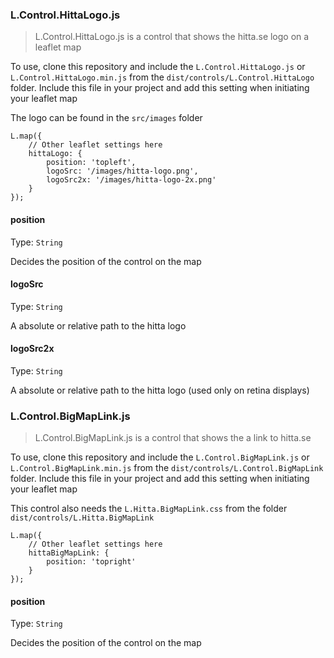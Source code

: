 ### L.Control.HittaLogo.js

> L.Control.HittaLogo.js is a control that shows the hitta.se logo on a leaflet map

To use, clone this repository and include the `L.Control.HittaLogo.js` or `L.Control.HittaLogo.min.js` from the `dist/controls/L.Control.HittaLogo` folder. Include this file in your project and add this setting when initiating your leaflet map

The logo can be found in the `src/images` folder

```
L.map({ 
    // Other leaflet settings here 
    hittaLogo: {
        position: 'topleft',
        logoSrc: '/images/hitta-logo.png',
        logoSrc2x: '/images/hitta-logo-2x.png'
    }
});
```

#### position
Type: `String`

Decides the position of the control on the map

#### logoSrc
Type: `String`

A absolute or relative path to the hitta logo

#### logoSrc2x
Type: `String`

A absolute or relative path to the hitta logo (used only on retina displays)

### L.Control.BigMapLink.js

> L.Control.BigMapLink.js is a control that shows the a link to hitta.se

To use, clone this repository and include the `L.Control.BigMapLink.js` or `L.Control.BigMapLink.min.js` from the `dist/controls/L.Control.BigMapLink` folder. Include this file in your project and add this setting when initiating your leaflet map

This control also needs the `L.Hitta.BigMapLink.css` from the folder `dist/controls/L.Hitta.BigMapLink`

```
L.map({ 
    // Other leaflet settings here 
    hittaBigMapLink: {
        position: 'topright'
    }
});
```

#### position
Type: `String`

Decides the position of the control on the map













